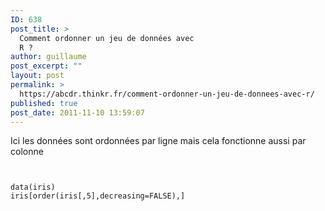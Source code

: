 ```yaml
---
ID: 638
post_title: >
  Comment ordonner un jeu de données avec
  R ?
author: guillaume
post_excerpt: ""
layout: post
permalink: >
  https://abcdr.thinkr.fr/comment-ordonner-un-jeu-de-donnees-avec-r/
published: true
post_date: 2011-11-10 13:59:07
---
```

Ici les données sont ordonnées par ligne mais cela fonctionne aussi par colonne<br /> <pre><code> <br />data(iris)<br />iris[order(iris[,5],decreasing=FALSE),] <br /></pre>